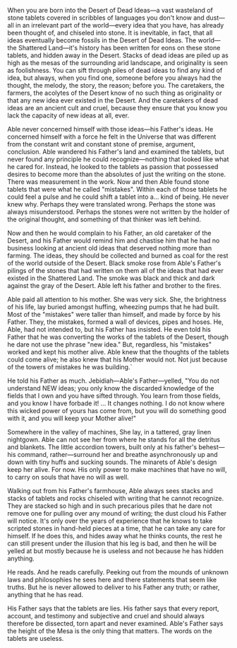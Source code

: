 When you are born into the Desert of Dead Ideas—a vast wasteland of stone  tablets covered in scribbles of languages you don't know and dust—all in an irrelevant part of the world—every idea that you have, has already been thought of, and chiseled into stone. It is inevitable, in fact, that all ideas eventually become fossils in the Desert of Dead Ideas. The world—the Shattered Land—it's history has been written for eons on these stone tablets, and hidden away in the Desert. Stacks of dead ideas are piled up as high as the mesas of the surrounding arid landscape, and originality is seen as foolishness. You can sift through piles of dead ideas to find any kind of idea, but always, when you find one, someone before you always had the thought, the melody, the story, the reason; before you. The caretakers, the farmers, the acolytes of the Desert know of no such thing as originality or that any new idea ever existed in the Desert. And the caretakers of dead ideas are an ancient cult and cruel, because they ensure that you know you lack the capacity of new ideas at all, ever.

Able never concerned himself with those ideas—his Father's ideas. He concerned himself with a force he felt in the Universe that was different from the constant writ and constant stone of premise, argument, conclusion. Able wandered his Father's land and examined the tablets, but never found any principle he could recognize—nothing that looked like what he cared for. Instead, he looked to the tablets as passion that possessed desires to become more than the absolutes of just the writing on the stone. There was measurement in the work. Now and then Able found stone tablets that were what he called "mistakes". Within each of those tablets he could feel a pulse and he could shift a tablet into a... kind of being. He never knew why. Perhaps they were translated wrong. Perhaps the stone was always misunderstood. Perhaps the stones were not written by the holder of the original thought, and something of that thinker was left behind.

Now and then he would complain to his Father, an old caretaker of the Desert, and his Father would remind him and chastise him that he had no business looking at ancient old ideas that deserved nothing more than farming. The ideas, they should be collected and burned as coal for the rest of the world outside of the Desert. Black smoke rose from Able's Father's pilings of the stones that had written on them all of the ideas that had ever existed in the Shattered Land. The smoke was black and thick and dark against the gray of the Desert. Able left his father and brother to the fires.

Able paid all attention to his mother. She was very sick. She, the brightness of his life, lay buried amongst huffing, wheezing pumps that he had built. Most of the "mistakes" were taller than himself, and made by force by his Father. They, the mistakes, formed a wall of devices, pipes and hoses. He, Able, had not intended to, but his Father has insisted. He even told his Father that he was converting the works of the tablets of the Desert, though he dare not use the phrase "new idea." But, regardless, his "mistakes" worked and kept his mother alive. Able knew that the thoughts of the tablets could come alive; he also knew that his Mother would not. Not just because of the towers of mistakes he was building.`

He told his Father as much. Jebidiah—Able's Father—yelled, "You do not understand NEW ideas; you only know the discarded knowledge of the fields that I own and you have sifted through. You learn from those fields, and you know I have forbade it! ... It changes nothing. I do not know where this wicked power of yours has come from, but you will do something good with it, and you will keep your Mother alive!"

Somewhere in the valley of machines, She lay, in a tattered, gray linen nightgown. Able can not see her from where he stands for all the detritus and blankets. The little accordion towers, built only at his father's behest—his command, rather—surround her and breathe asynchronously up and down with tiny huffs and sucking sounds. The minarets of Able's design keep her alive. For now. His only power to make machines that have no will, to carry on souls that have no will as well.

Walking out from his Father's farmhouse, Able always sees stacks and stacks of tablets and rocks chiseled with writing that he cannot recognize. They are stacked so high and in such precarious piles that he dare not remove one for pulling over any mound of writing; the dust cloud his Father will notice. It's only over the years of experience that he knows to take scripted stones in hand-held pieces at a time, that he can take any care for himself. If he does this, and hides away what he thinks counts, the rest he can still present under the illusion that his leg is bad, and then he will be yelled at but mostly because he is useless and not because he has hidden anything.

He reads. And he reads carefully. Peeking out from the mounds of unknown laws and philosophies he sees here and there statements that seem like truths. But he is never allowed to deliver to his Father any truth; or rather, anything that he has read.

His Father says that the tablets are lies. His father says that every report, account, and testimony and subjective and cruel and should always therefore be dissected, torn apart and never examined. Able's Father says the height of the Mesa is the only thing that matters. The words on the tablets are useless.